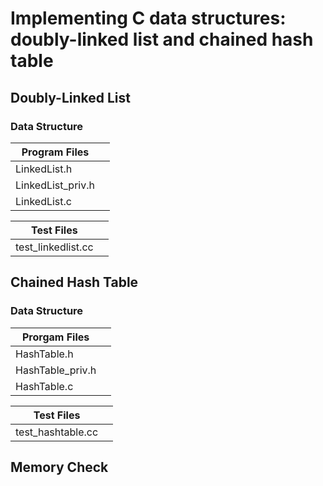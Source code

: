 # Implementing C data structures: doubly-linked list and chained hash table
  
## Doubly-Linked List
  
### Data Structure
  
| Program Files | |
| --- | --- |
| LinkedList.h | |
| LinkedList_priv.h | |
| LinkedList.c | |
  
| Test Files | |
| --- | --- |
| test_linkedlist.cc | |
  
## Chained Hash Table
  
### Data Structure
  
| Prorgam Files |  |
| --- | --- |
| HashTable.h | | 
| HashTable_priv.h | |
| HashTable.c | |
  
| Test Files | |
| --- | --- |
| test_hashtable.cc | 
  
## Memory Check
  
